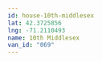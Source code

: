 ```yaml
---
id: house-10th-middlesex
lat: 42.3725856
lng: -71.2110493
name: 10th Middlesex
van_id: "069"
---
```

